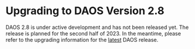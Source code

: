 # Upgrading to DAOS Version 2.8

DAOS 2.8 is under active development and has not been released yet.
The release is planned for the second half of 2023.
In the meantime, please refer to the upgrading information for the
[latest](https://docs.daos.io/latest/release/upgrading/) DAOS release.
